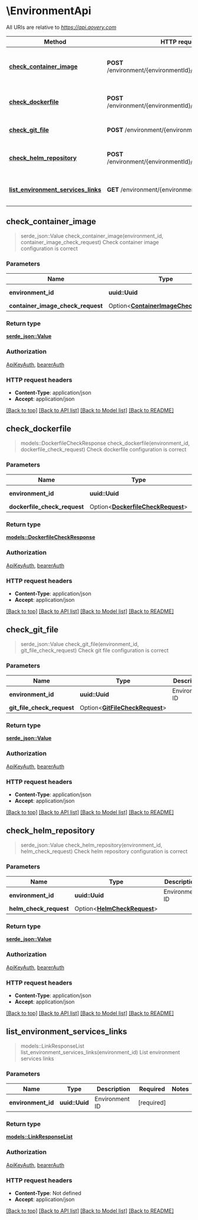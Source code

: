 # \EnvironmentApi

All URIs are relative to *https://api.qovery.com*

Method | HTTP request | Description
------------- | ------------- | -------------
[**check_container_image**](EnvironmentApi.md#check_container_image) | **POST** /environment/{environmentId}/checkContainerImage | Check container image configuration is correct
[**check_dockerfile**](EnvironmentApi.md#check_dockerfile) | **POST** /environment/{environmentId}/checkDockerfile | Check dockerfile configuration is correct
[**check_git_file**](EnvironmentApi.md#check_git_file) | **POST** /environment/{environmentId}/checkGitFile | Check git file configuration is correct
[**check_helm_repository**](EnvironmentApi.md#check_helm_repository) | **POST** /environment/{environmentId}/checkHelmRepository | Check helm repository configuration is correct
[**list_environment_services_links**](EnvironmentApi.md#list_environment_services_links) | **GET** /environment/{environmentId}/link | List environment services links



## check_container_image

> serde_json::Value check_container_image(environment_id, container_image_check_request)
Check container image configuration is correct

### Parameters


Name | Type | Description  | Required | Notes
------------- | ------------- | ------------- | ------------- | -------------
**environment_id** | **uuid::Uuid** | Environment ID | [required] |
**container_image_check_request** | Option<[**ContainerImageCheckRequest**](ContainerImageCheckRequest.md)> |  |  |

### Return type

[**serde_json::Value**](serde_json::Value.md)

### Authorization

[ApiKeyAuth](../README.md#ApiKeyAuth), [bearerAuth](../README.md#bearerAuth)

### HTTP request headers

- **Content-Type**: application/json
- **Accept**: application/json

[[Back to top]](#) [[Back to API list]](../README.md#documentation-for-api-endpoints) [[Back to Model list]](../README.md#documentation-for-models) [[Back to README]](../README.md)


## check_dockerfile

> models::DockerfileCheckResponse check_dockerfile(environment_id, dockerfile_check_request)
Check dockerfile configuration is correct

### Parameters


Name | Type | Description  | Required | Notes
------------- | ------------- | ------------- | ------------- | -------------
**environment_id** | **uuid::Uuid** | Environment ID | [required] |
**dockerfile_check_request** | Option<[**DockerfileCheckRequest**](DockerfileCheckRequest.md)> |  |  |

### Return type

[**models::DockerfileCheckResponse**](DockerfileCheckResponse.md)

### Authorization

[ApiKeyAuth](../README.md#ApiKeyAuth), [bearerAuth](../README.md#bearerAuth)

### HTTP request headers

- **Content-Type**: application/json
- **Accept**: application/json

[[Back to top]](#) [[Back to API list]](../README.md#documentation-for-api-endpoints) [[Back to Model list]](../README.md#documentation-for-models) [[Back to README]](../README.md)


## check_git_file

> serde_json::Value check_git_file(environment_id, git_file_check_request)
Check git file configuration is correct

### Parameters


Name | Type | Description  | Required | Notes
------------- | ------------- | ------------- | ------------- | -------------
**environment_id** | **uuid::Uuid** | Environment ID | [required] |
**git_file_check_request** | Option<[**GitFileCheckRequest**](GitFileCheckRequest.md)> |  |  |

### Return type

[**serde_json::Value**](serde_json::Value.md)

### Authorization

[ApiKeyAuth](../README.md#ApiKeyAuth), [bearerAuth](../README.md#bearerAuth)

### HTTP request headers

- **Content-Type**: application/json
- **Accept**: application/json

[[Back to top]](#) [[Back to API list]](../README.md#documentation-for-api-endpoints) [[Back to Model list]](../README.md#documentation-for-models) [[Back to README]](../README.md)


## check_helm_repository

> serde_json::Value check_helm_repository(environment_id, helm_check_request)
Check helm repository configuration is correct

### Parameters


Name | Type | Description  | Required | Notes
------------- | ------------- | ------------- | ------------- | -------------
**environment_id** | **uuid::Uuid** | Environment ID | [required] |
**helm_check_request** | Option<[**HelmCheckRequest**](HelmCheckRequest.md)> |  |  |

### Return type

[**serde_json::Value**](serde_json::Value.md)

### Authorization

[ApiKeyAuth](../README.md#ApiKeyAuth), [bearerAuth](../README.md#bearerAuth)

### HTTP request headers

- **Content-Type**: application/json
- **Accept**: application/json

[[Back to top]](#) [[Back to API list]](../README.md#documentation-for-api-endpoints) [[Back to Model list]](../README.md#documentation-for-models) [[Back to README]](../README.md)


## list_environment_services_links

> models::LinkResponseList list_environment_services_links(environment_id)
List environment services links

### Parameters


Name | Type | Description  | Required | Notes
------------- | ------------- | ------------- | ------------- | -------------
**environment_id** | **uuid::Uuid** | Environment ID | [required] |

### Return type

[**models::LinkResponseList**](LinkResponseList.md)

### Authorization

[ApiKeyAuth](../README.md#ApiKeyAuth), [bearerAuth](../README.md#bearerAuth)

### HTTP request headers

- **Content-Type**: Not defined
- **Accept**: application/json

[[Back to top]](#) [[Back to API list]](../README.md#documentation-for-api-endpoints) [[Back to Model list]](../README.md#documentation-for-models) [[Back to README]](../README.md)

